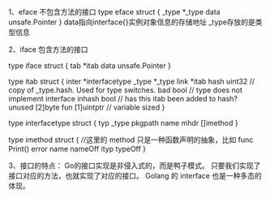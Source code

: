 1、eface 不包含方法的接口
type eface struct {
    _type *_type
    data  unsafe.Pointer
}
data指向interface{}实例对象信息的存储地址
_type存放的是类型信息

2、iface 包含方法的接口

type iface struct {
    tab  *itab
    data unsafe.Pointer
}

type itab struct {
    inter  *interfacetype
    _type  *_type
    link   *itab
    hash   uint32 // copy of _type.hash. Used for type switches.
    bad    bool   // type does not implement interface
    inhash bool   // has this itab been added to hash?
    unused [2]byte
    fun    [1]uintptr // variable sized
}

type interfacetype struct {
    typ     _type
    pkgpath name
    mhdr    []imethod
}

type imethod struct {   //这里的 method 只是一种函数声明的抽象，比如  func Print() error
    name nameOff
    ityp typeOff
}

3、接口的特点：
Go的接口实现是非侵入式的，而是鸭子模式。
只要我们实现了接口对应的方法，也就实现了对应的接口。
Golang 的 interface 也是一种多态的体现。



